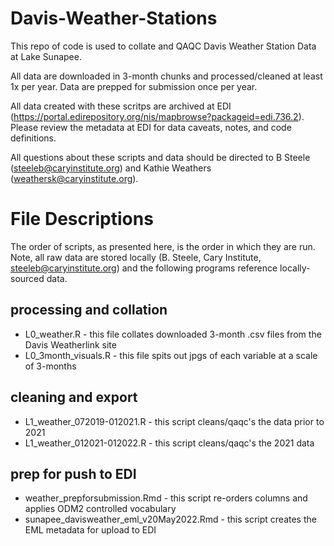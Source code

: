 # Davis-Weather-Stations

This repo of code is used to collate and QAQC Davis Weather Station Data at Lake Sunapee.

All data are downloaded in 3-month chunks and processed/cleaned at least 1x per year. Data are prepped for submission once per year. 

All data created with these scritps are archived at EDI (https://portal.edirepository.org/nis/mapbrowse?packageid=edi.736.2). Please review the metadata at EDI for data caveats, notes, and code definitions. 

All questions about these scripts and data should be directed to B Steele (steeleb@caryinstitute.org) and Kathie Weathers (weathersk@caryinstitute.org).

# File Descriptions

The order of scripts, as presented here, is the order in which they are run. Note, all raw data are stored locally (B. Steele, Cary Institute, steeleb@caryinstitute.org) and the following programs reference locally-sourced data.

## processing and collation

 * L0_weather.R - this file collates downloaded 3-month .csv files from the Davis Weatherlink site
 * L0_3month_visuals.R - this file spits out jpgs of each variable at a scale of 3-months

## cleaning and export
 
 * L1_weather_072019-012021.R - this script cleans/qaqc's the data prior to 2021
 * L1_weather_012021-012022.R - this script cleans/qaqc's the 2021 data

## prep for push to EDI

 * weather_prepforsubmission.Rmd - this script re-orders columns and applies ODM2 controlled vocabulary
 * sunapee_davisweather_eml_v20May2022.Rmd - this script creates the EML metadata for upload to EDI

